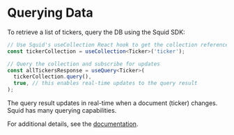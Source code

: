 # Querying Data

To retrieve a list of tickers, query the DB using the Squid SDK:

```typescript
// Use Squid's useCollection React hook to get the collection reference
const tickerCollection = useCollection<Ticker>('ticker');

// Query the collection and subscribe for updates
const allTickersResponse = useQuery<Ticker>(
  tickerCollection.query(),
  true, // this enables real-time updates to the query result
);
```

The query result updates in real-time when a document (ticker) changes. Squid has many querying capabilities.

For additional details, see the <a target="_blank" href="https://docs.squid.cloud/docs/development-tools/client-sdk/queries">
documentation</a>.
